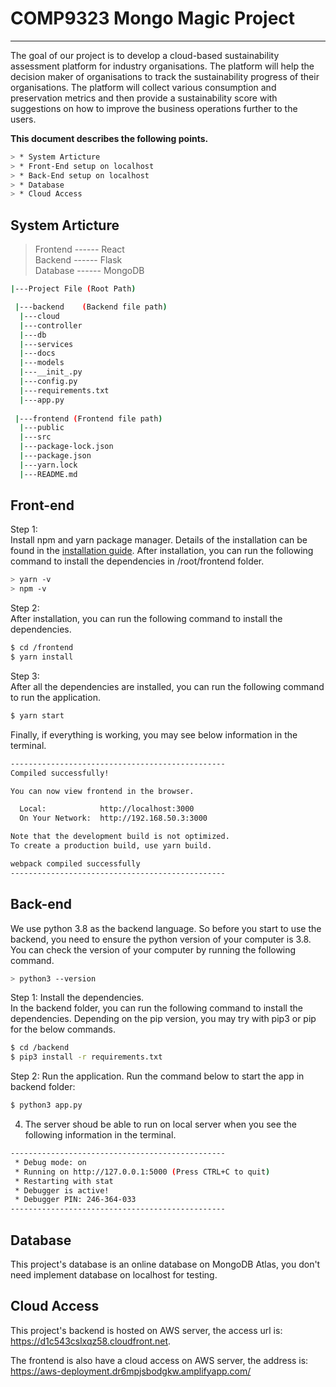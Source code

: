 # COMP9323 Mongo Magic Project

------

The goal of our project is to develop a cloud-based sustainability assessment platform for industry organisations. The platform will help the decision maker of organisations to track
the sustainability progress of their organisations. The platform will collect various consumption and preservation metrics and then provide a sustainability score with suggestions on how to improve the business operations further to the users. 


**This document describes the following points.**

```sh
> * System Articture
> * Front-End setup on localhost
> * Back-End setup on localhost
> * Database
> * Cloud Access
```
## System Articture

> Frontend  ------  React   
> Backend   ------  Flask   
> Database  ------  MongoDB   
```sh
|---Project File (Root Path)

 |---backend	(Backend file path)
  |---cloud
  |---controller
  |---db
  |---services
  |---docs
  |---models
  |---__init_.py
  |---config.py
  |---requirements.txt
  |---app.py 
 
 |---frontend (Frontend file path)
  |---public 
  |---src 
  |---package-lock.json 
  |---package.json 
  |---yarn.lock
  |---README.md 

```

## Front-end

Step 1:    
Install npm and yarn package manager.
Details of the installation can be found in the [installation guide](https://yarnpkg.com/en/docs/install).
After installation, you can run the following command to install the dependencies in /root/frontend folder.
```sh
> yarn -v
> npm -v
```
Step 2:   
After installation, you can run the following command to install the dependencies.
```sh
$ cd /frontend
$ yarn install
```
Step 3:   
After all the dependencies are installed, you can run the following command to run the application.
```sh
$ yarn start
```
Finally, if everything is working, you may see below information in the terminal.
```sh
------------------------------------------------
Compiled successfully!

You can now view frontend in the browser.

  Local:            http://localhost:3000
  On Your Network:  http://192.168.50.3:3000

Note that the development build is not optimized.
To create a production build, use yarn build.

webpack compiled successfully
------------------------------------------------
```



## Back-end
We use python 3.8 as the backend language. So before you start to use the backend, you need to ensure the python version of your computer is 3.8. You can check the version of your computer by running the following command.
```sh
> python3 --version
```
Step 1: Install the dependencies.   
In the backend folder, you can run the following command to install the dependencies. Depending on the pip version, you may try with pip3 or pip for the below commands.
```sh
$ cd /backend
$ pip3 install -r requirements.txt
```
Step 2: Run the application.
Run the command below to start the app in backend folder:
```sh
$ python3 app.py
```
4) The server shoud be able to run on local server when you see the following information in the terminal.
```sh
------------------------------------------------
 * Debug mode: on
 * Running on http://127.0.0.1:5000 (Press CTRL+C to quit)
 * Restarting with stat
 * Debugger is active!
 * Debugger PIN: 246-364-033
------------------------------------------------
```
## Database
This project's database is an online database on MongoDB Atlas, you don't need implement database on localhost for testing. 

## Cloud Access
This project's backend is hosted on AWS server, the access url is: https://d1c543cslxqz58.cloudfront.net.   

The frontend is also have a cloud access on AWS server, the address is:   
https://aws-deployment.dr6mpjsbodgkw.amplifyapp.com/
